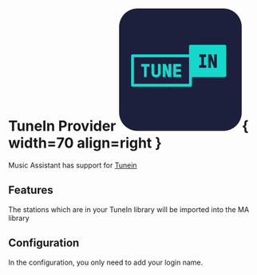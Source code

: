 # TuneIn Provider ![Preview image](../assets/icons/tunein-icon.svg){ width=70 align=right }

Music Assistant has support for [Tunein](https://tunein.com/)

## Features

The stations which are in your TuneIn library will be imported into the MA library
 
## Configuration

In the configuration, you only need to add your login name.
